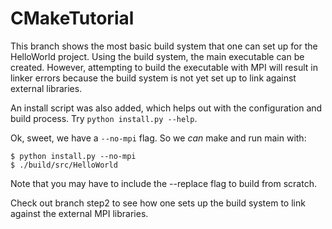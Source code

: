 CMakeTutorial
=============

This branch shows the most basic build system that one can set up for the
HelloWorld project. Using the build system, the main executable can be created.
However, attempting to build the executable with MPI will result in linker
errors because the build system is not yet set up to link against external
libraries. 

An install script was also added, which helps out with the configuration and
build process. Try `python install.py --help`.

Ok, sweet, we have a `--no-mpi` flag. So we *can* make and run main with:

```
$ python install.py --no-mpi
$ ./build/src/HelloWorld
```

Note that you may have to include the --replace flag to build from scratch.

Check out branch step2 to see how one sets up the build system to link against
the external MPI libraries.